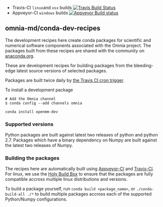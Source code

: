 * Travis-CI `linux`and `osx` builds [![Travis Build Status](https://travis-ci.org/omnia-md/conda-dev-recipes.svg?branch=master)](https://travis-ci.org/omnia-md/conda-dev-recipes)
* Appveyor-CI `windows` builds [![Appveyor Build status](https://ci.appveyor.com/api/projects/status/tsjbbgtobpbb4xps?svg=true)](https://ci.appveyor.com/project/jchodera/conda-dev-recipes)

omnia-md/conda-dev-recipes
--------------------------

The development recipes here create conda packages for scientific and numerical software
components associated with the Omnia project. The packages built from these
recipes are shared with the community on [anaconda.org](https://anaconda.org/omnia).

These are development recipes for building packages from the bleeding-edge latest source
versions of selected packages.

Packages are built twice daily by [the Travis CI cron trigger](http://traviscron.pythonanywhere.com/).

To install a development package
```
# Add the Omnia channel
$ conda config --add channels omnia

conda install openmm-dev
```


### Supported versions

Python packages are built against latest two releases of python and python 2.7.
Packages which have a binary dependency on Numpy are built against the latest
two releases of Numpy.

### Building the packages

The recipes here are automatically built using [Appveyor-CI](http://www.appveyor.com/)
and [Travis-CI](https://travis-ci.org/). For linux, we use the
[Holy Build Box](http://phusion.github.io/holy-build-box/) to ensure that the
packages are fully compatible accross multiple linux distributions and versions.

To build a package yourself, run `conda build <package_name>`, or
`./conda-build-all ./*` to build multiple packages accross each of the
supported Python/Numpy configurations.
